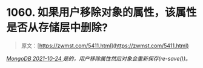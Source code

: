 <!--yml
category: 未分类
date: 0001-01-01 00:00:00
-->

# 1060\. 如果用户移除对象的属性，该属性是否从存储层中删除?

> 原文：[https://zwmst.com/5411.html](https://zwmst.com/5411.html)

   [ *MongoDB* ](https://zwmst.com/mongodb)*[ <time datetime="2021-10-24T23:19:53+08:00"> 2021-10-24 </time> ](https://zwmst.com/5411.html)  是的，用户移除属性然后对象会重新保存(re-save())。*